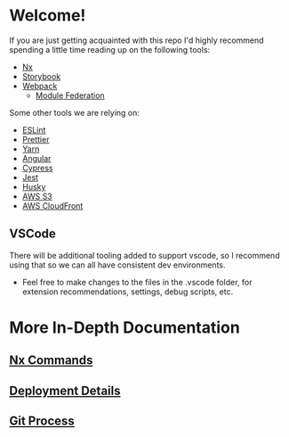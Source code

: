 # Welcome!
If you are just getting acquainted with this repo I'd highly recommend spending a little time reading up on the following tools:
* [Nx](https://nx.dev/)
* [Storybook](https://storybook.js.org/)
* [Webpack](https://webpack.js.org/)
  * [Module Federation](https://webpack.js.org/concepts/module-federation/)

Some other tools we are relying on:
* [ESLint](https://eslint.org/)
* [Prettier](https://prettier.io/)
* [Yarn](https://yarnpkg.com/)
* [Angular](https://angular.io/)
* [Cypress](https://www.cypress.io/)
* [Jest](https://jestjs.io/)
* [Husky](https://typicode.github.io/husky/#/)
* [AWS S3](https://aws.amazon.com/s3/)
* [AWS CloudFront](https://aws.amazon.com/cloudfront/)

## VSCode
There will be additional tooling added to support vscode, so I recommend using that so we can all have consistent dev environments.
* Feel free to make changes to the files in the .vscode folder, for extension recommendations, settings, debug scripts, etc.


# More In-Depth Documentation

## [Nx Commands](./nx-commands.md)

## [Deployment Details](./deployment-details.md)

## [Git Process](./git-process.md)